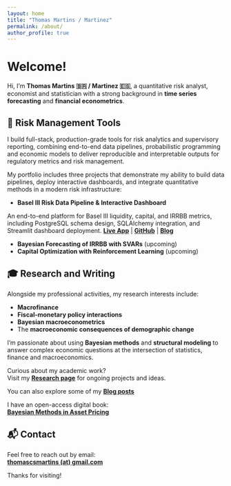 ```yaml
---
layout: home
title: "Thomas Martins / Martinez"
permalink: /about/
author_profile: true
---
```


# Welcome!

Hi, I’m **Thomas Martins 🇧🇷 / Martinez 🇪🇸**,
a quantitative risk analyst, economist and statistician with a strong background in **time series forecasting** and **financial econometrics**.

## 🧰 Risk Management Tools

I build full-stack, production-grade tools for risk analytics and supervisory reporting, combining end-to-end data pipelines, probabilistic programming and economic models to deliver reproducible and interpretable outputs for regulatory metrics and risk management.

My portfolio includes three projects that demonstrate my ability to build data pipelines, deploy interactive dashboards, and integrate quantitative methods in a modern risk infrastructure:

- **Basel III Risk Data Pipeline & Interactive Dashboard**

An end-to-end platform for Basel III liquidity, capital, and IRRBB metrics, including PostgreSQL schema design, SQLAlchemy integration, and Streamlit dashboard deployment.
[**Live App**](https://basel-risk-pipeline-tmartins.streamlit.app/) | [**GitHub**](https://github.com/thomasmartins/basel-risk-pipeline) | [**Blog**](https://thomasmartins.github.io/posts/risk-dashboard/)

- **Bayesian Forecasting of IRRBB with SVARs** (upcoming)
- **Capital Optimization with Reinforcement Learning** (upcoming)

## 🎓 Research and Writing

Alongside my professional activities, my research interests include:

- **Macrofinance**
- **Fiscal-monetary policy interactions**
- **Bayesian macroeconometrics**
- The **macroeconomic consequences of demographic change**

I’m passionate about using **Bayesian methods** and **structural modeling** to answer complex economic questions at the intersection of statistics, finance and macroeconomics.

Curious about my academic work?  
Visit my [**Research page**](/research/) for ongoing projects and ideas.

You can also explore some of my [**Blog posts**](/posts/)

I have an open-access digital book:  
[**Bayesian Methods in Asset Pricing**](https://thomasmartins.github.io/BAP_book/)

## 📬 Contact

Feel free to reach out by email:  
**[thomascsmartins (at) gmail.com](mailto:thomascsmartins@gmail.com)**

Thanks for visiting!
